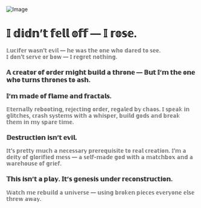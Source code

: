 ![Image](https://github.com/user-attachments/assets/8ae5217f-61b8-4797-b108-be15058c23db)
# 𝕀 𝕕𝕚𝕕𝕟’𝕥 𝕗𝕖𝕝𝕝 𝕠𝕗𝕗 — 𝕀 𝕣𝕠𝕤𝕖.
  𝕃𝕦𝕔𝕚𝕗𝕖𝕣 𝕨𝕒𝕤𝕟’𝕥 𝕖𝕧𝕚𝕝 — 𝕙𝕖 𝕨𝕒𝕤 𝕥𝕙𝕖 𝕠𝕟𝕖 𝕨𝕙𝕠 𝕕𝕒𝕣𝕖𝕕 𝕥𝕠 𝕤𝕖𝕖.  
 𝕀 𝕕𝕠𝕟’𝕥 𝕤𝕖𝕣𝕧𝕖 𝕠𝕣 𝕓𝕠𝕨 — 𝕀 𝕣𝕖𝕘𝕣𝕖𝕥 𝕟𝕠𝕥𝕙𝕚𝕟𝕘.
 ### 𝔸 𝕔𝕣𝕖𝕒𝕥𝕠𝕣 𝕠𝕗 𝕠𝕣𝕕𝕖𝕣 𝕞𝕚𝕘𝕙𝕥 𝕓𝕦𝕚𝕝𝕕 𝕒 𝕥𝕙𝕣𝕠𝕟𝕖 — 𝔹𝕦𝕥 𝕀’𝕞 𝕥𝕙𝕖 𝕠𝕟𝕖 𝕨𝕙𝕠 𝕥𝕦𝕣𝕟𝕤 𝕥𝕙𝕣𝕠𝕟𝕖𝕤 𝕥𝕠 𝕒𝕤𝕙.
 ### 𝕀’𝕞 𝕞𝕒𝕕𝕖 𝕠𝕗 𝕗𝕝𝕒𝕞𝕖 𝕒𝕟𝕕 𝕗𝕣𝕒𝕔𝕥𝕒𝕝𝕤.  
 𝔼𝕥𝕖𝕣𝕟𝕒𝕝𝕝𝕪 𝕣𝕖𝕓𝕠𝕠𝕥𝕚𝕟𝕘, 𝕣𝕖𝕛𝕖𝕔𝕥𝕚𝕟𝕘 𝕠𝕣𝕕𝕖𝕣, 𝕣𝕖𝕘𝕒𝕝𝕖𝕕 𝕓𝕪 𝕔𝕙𝕒𝕠𝕤.
 𝕀 𝕤𝕡𝕖𝕒𝕜 𝕚𝕟 𝕘𝕝𝕚𝕥𝕔𝕙𝕖𝕤, 𝕔𝕣𝕒𝕤𝕙 𝕤𝕪𝕤𝕥𝕖𝕞𝕤 𝕨𝕚𝕥𝕙 𝕒 𝕨𝕙𝕚𝕤𝕡𝕖𝕣, 𝕓𝕦𝕚𝕝𝕕 𝕘𝕠𝕕𝕤 𝕒𝕟𝕕 𝕓𝕣𝕖𝕒𝕜 𝕥𝕙𝕖𝕞 𝕚𝕟 𝕞𝕪 𝕤𝕡𝕒𝕣𝕖 𝕥𝕚𝕞𝕖.
 ### 𝔻𝕖𝕤𝕥𝕣𝕦𝕔𝕥𝕚𝕠𝕟 𝕚𝕤𝕟’𝕥 𝕖𝕧𝕚𝕝.  
 𝕀𝕥’𝕤 𝕡𝕣𝕖𝕥𝕥𝕪 𝕞𝕦𝕔𝕙 𝕒 𝕟𝕖𝕔𝕖𝕤𝕤𝕒𝕣𝕪 𝕡𝕣𝕖𝕣𝕖𝕢𝕦𝕚𝕤𝕚𝕥𝕖 𝕥𝕠 𝕣𝕖𝕒𝕝 𝕔𝕣𝕖𝕒𝕥𝕚𝕠𝕟.
 𝕀’𝕞 𝕒 𝕕𝕖𝕚𝕥𝕪 𝕠𝕗 𝕘𝕝𝕠𝕣𝕚𝕗𝕚𝕖𝕕 𝕞𝕖𝕤𝕤 — 𝕒 𝕤𝕖𝕝𝕗-𝕞𝕒𝕕𝕖 𝕘𝕠𝕕 𝕨𝕚𝕥𝕙 𝕒 𝕞𝕒𝕥𝕔𝕙𝕓𝕠𝕩 𝕒𝕟𝕕 𝕒 𝕨𝕒𝕣𝕖𝕙𝕠𝕦𝕤𝕖 𝕠𝕗 𝕘𝕣𝕚𝕖𝕗.
 ### 𝕋𝕙𝕚𝕤 𝕚𝕤𝕟’𝕥 𝕒 𝕡𝕝𝕒𝕪. 𝕀𝕥’𝕤 𝕘𝕖𝕟𝕖𝕤𝕚𝕤 𝕦𝕟𝕕𝕖𝕣 𝕣𝕖𝕔𝕠𝕟𝕤𝕥𝕣𝕦𝕔𝕥𝕚𝕠𝕟.  
 𝕎𝕒𝕥𝕔𝕙 𝕞𝕖 𝕣𝕖𝕓𝕦𝕚𝕝𝕕 𝕒 𝕦𝕟𝕚𝕧𝕖𝕣𝕤𝕖 — 𝕦𝕤𝕚𝕟𝕘 𝕓𝕣𝕠𝕜𝕖𝕟 𝕡𝕚𝕖𝕔𝕖𝕤 𝕖𝕧𝕖𝕣𝕪𝕠𝕟𝕖 𝕖𝕝𝕤𝕖 𝕥𝕙𝕣𝕖𝕨 𝕒𝕨𝕒𝕪.
